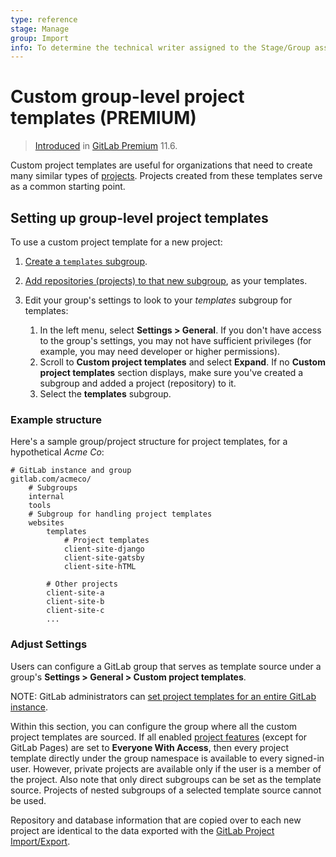 ```yaml
---
type: reference
stage: Manage
group: Import
info: To determine the technical writer assigned to the Stage/Group associated with this page, see https://about.gitlab.com/handbook/engineering/ux/technical-writing/#assignments
---
```


# Custom group-level project templates **(PREMIUM)**

> [Introduced](https://gitlab.com/gitlab-org/gitlab/-/issues/6861) in [GitLab Premium](https://about.gitlab.com/pricing/) 11.6.

Custom project templates are useful for organizations that need to create many similar types of
[projects](../project/index.md).
Projects created from these templates serve as a common starting point.

## Setting up group-level project templates

To use a custom project template for a new project:

1. [Create a `templates` subgroup](subgroups/index.md).
1. [Add repositories (projects) to that new subgroup](index.md#add-projects-to-a-group),
   as your templates.
1. Edit your group's settings to look to your _templates_ subgroup for templates:

   1. In the left menu, select **Settings > General**. If you don't have access to the
      group's settings, you may not have sufficient privileges (for example, you may need developer
      or higher permissions).
   1. Scroll to **Custom project templates** and select **Expand**. If no **Custom project templates**
      section displays, make sure you've created a subgroup and added a project (repository) to it.
   1. Select the **templates** subgroup.

### Example structure

Here's a sample group/project structure for project templates, for a hypothetical _Acme Co_:

```plaintext
# GitLab instance and group
gitlab.com/acmeco/
    # Subgroups
    internal
    tools
    # Subgroup for handling project templates
    websites
        templates
            # Project templates
            client-site-django
            client-site-gatsby
            client-site-hTML

        # Other projects
        client-site-a
        client-site-b
        client-site-c
        ...
```

### Adjust Settings

Users can configure a GitLab group that serves as template source under a group's
**Settings > General > Custom project templates**.

NOTE:
GitLab administrators can [set project templates for an entire GitLab instance](../admin_area/custom_project_templates.md).

Within this section, you can configure the group where all the custom project templates are sourced.
If all enabled [project features](../project/settings/index.md#sharing-and-permissions)
(except for GitLab Pages) are set to **Everyone With Access**, then every project template directly
under the group namespace is available to every signed-in user. However, private projects are
available only if the user is a member of the project. Also note that only direct subgroups can be
set as the template source. Projects of nested subgroups of a selected template source cannot be
used.

Repository and database information that are copied over to each new project are identical to the
data exported with the [GitLab Project Import/Export](../project/settings/import_export.md).

<!-- ## Troubleshooting

Include any troubleshooting steps that you can foresee. If you know beforehand what issues
one might have when setting this up, or when something is changed, or on upgrading, it's
important to describe those, too. Think of things that may go wrong and include them here.
This is important to minimize requests for support, and to avoid doc comments with
questions that you know someone might ask.

Each scenario can be a third-level heading, e.g. `### Getting error message X`.
If you have none to add when creating a doc, leave this section in place
but commented out to help encourage others to add to it in the future. -->
